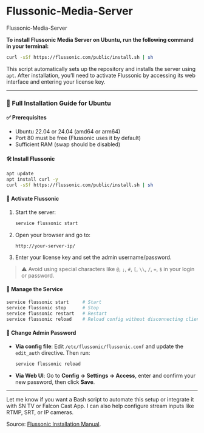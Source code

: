 # Flussonic-Media-Server
Flussonic-Media-Server

**To install Flussonic Media Server on Ubuntu, run the following command in your terminal:**

```bash
curl -sSf https://flussonic.com/public/install.sh | sh
```

This script automatically sets up the repository and installs the server using `apt`. After installation, you’ll need to activate Flussonic by accessing its web interface and entering your license key.

---

### 🧰 Full Installation Guide for Ubuntu

#### ✅ Prerequisites
- Ubuntu 22.04 or 24.04 (amd64 or arm64)
- Port 80 must be free (Flussonic uses it by default)
- Sufficient RAM (swap should be disabled)

#### 🛠️ Install Flussonic
```bash
apt update
apt install curl -y
curl -sSf https://flussonic.com/public/install.sh | sh

```

#### 🔑 Activate Flussonic
1. Start the server:
   ```bash
   service flussonic start
   ```
2. Open your browser and go to:
   ```
   http://your-server-ip/
   ```
3. Enter your license key and set the admin username/password.

> ⚠️ Avoid using special characters like `@`, `;`, `#`, `[`, `\\`, `/`, `=`, `$` in your login or password.

#### 🔄 Manage the Service
```bash
service flussonic start     # Start
service flussonic stop      # Stop
service flussonic restart   # Restart
service flussonic reload    # Reload config without disconnecting clients
```

#### 🔧 Change Admin Password
- **Via config file**:
  Edit `/etc/flussonic/flussonic.conf` and update the `edit_auth` directive.
  Then run:
  ```bash
  service flussonic reload
  ```
- **Via Web UI**:
  Go to **Config → Settings → Access**, enter and confirm your new password, then click **Save**.

---

Let me know if you want a Bash script to automate this setup or integrate it with SN TV or Falcon Cast App. I can also help configure stream inputs like RTMP, SRT, or IP cameras.

Source: [Flussonic Installation Manual](https://flussonic.com/doc/install-media-server/).
